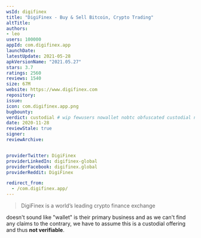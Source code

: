 ```yaml
---
wsId: digifinex
title: "DigiFinex - Buy & Sell Bitcoin, Crypto Trading"
altTitle: 
authors:
- leo
users: 100000
appId: com.digifinex.app
launchDate: 
latestUpdate: 2021-05-28
apkVersionName: "2021.05.27"
stars: 3.7
ratings: 2560
reviews: 1540
size: 67M
website: https://www.digifinex.com
repository: 
issue: 
icon: com.digifinex.app.png
bugbounty: 
verdict: custodial # wip fewusers nowallet nobtc obfuscated custodial nosource nonverifiable reproducible bounty defunct
date: 2020-11-28
reviewStale: true
signer: 
reviewArchive:


providerTwitter: DigiFinex
providerLinkedIn: digifinex-global
providerFacebook: digifinex.global
providerReddit: DigiFinex

redirect_from:
  - /com.digifinex.app/
---
```



> DigiFinex is a world’s leading crypto finance exchange

doesn't sound like "wallet" is their primary business and as we can't find any
claims to the contrary, we have to assume this is a custodial offering and thus
**not verifiable**.
